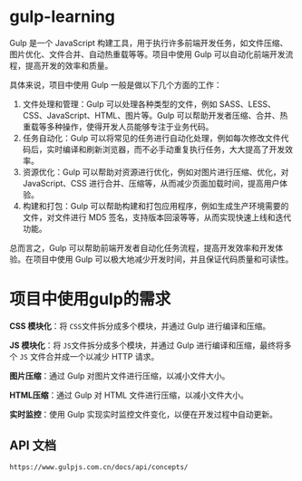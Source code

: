 # gulp-learning
Gulp 是一个 JavaScript 构建工具，用于执行许多前端开发任务，如文件压缩、图片优化、文件合并、自动热重载等等。项目中使用 Gulp 可以自动化前端开发流程，提高开发的效率和质量。

 

具体来说，项目中使用 Gulp 一般是做以下几个方面的工作：

 

1. 文件处理和管理：Gulp 可以处理各种类型的文件，例如 SASS、LESS、CSS、JavaScript、HTML、图片等。Gulp 可以帮助开发者压缩、合并、热重载等多种操作，使得开发人员能够专注于业务代码。
2. 任务自动化：Gulp 可以将常见的任务进行自动化处理，例如每次修改文件代码后，实时编译和刷新浏览器，而不必手动重复执行任务，大大提高了开发效率。
3. 资源优化：Gulp 可以帮助对资源进行优化，例如对图片进行压缩、优化，对 JavaScript、CSS 进行合并、压缩等，从而减少页面加载时间，提高用户体验。
4. 构建和打包：Gulp 可以帮助构建和打包应用程序，例如生成生产环境需要的文件，对文件进行 MD5 签名，支持版本回滚等等，从而实现快速上线和迭代功能。

 

总而言之，Gulp 可以帮助前端开发者自动化任务流程，提高开发效率和开发体验。在项目中使用 Gulp 可以极大地减少开发时间，并且保证代码质量和可读性。


# 项目中使用gulp的需求

**CSS 模块化**：将 `CSS`文件拆分成多个模块，并通过 Gulp 进行编译和压缩。

**JS 模块化**：将 `JS`文件拆分成多个模块，并通过 Gulp 进行编译和压缩，最终将多个 `JS` 文件合并成一个以减少 HTTP 请求。

**图片压缩**：通过 Gulp 对图片文件进行压缩，以减小文件大小。

**HTML压缩**：通过 Gulp 对 HTML 文件进行压缩，以减小文件大小。

**实时监控**：使用 Gulp 实现实时监控文件变化，以便在开发过程中自动更新。

## API 文档
    https://www.gulpjs.com.cn/docs/api/concepts/
